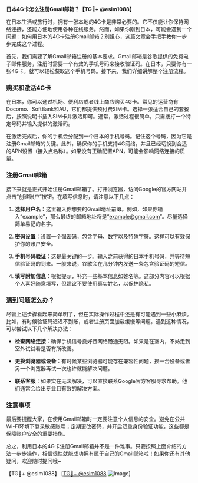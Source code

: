 **日本4G卡怎么注册Gmail邮箱？【TG💪+ @esim1088】**

在日本生活或旅行时，拥有一张本地的4G卡是非常必要的。它不仅能让你保持网络连接，还能方便地使用各种在线服务。然而，如果你刚到日本，可能会遇到一个问题：如何用日本的4G卡注册Gmail邮箱？别担心，这篇文章会手把手教你一步步完成这个过程。

首先，我们需要了解Gmail邮箱注册的基本要求。Gmail邮箱是谷歌提供的免费电子邮件服务，注册时需要一个有效的手机号码来接收验证码。在日本，只要你有一张4G卡，就可以轻松获取这个手机号码。接下来，我们详细讲解整个注册流程。

### **购买和激活4G卡**

在日本，你可以通过机场、便利店或者线上商店购买4G卡。常见的运营商有Docomo、SoftBank和AU，它们都提供预付费SIM卡。选择一张适合自己的套餐后，按照说明书插入SIM卡并激活即可。通常，激活过程很简单，只需拨打一个特定号码并输入提供的激活码。

在激活完成后，你的手机会分配到一个日本的手机号码。记住这个号码，因为它是注册Gmail邮箱的关键。此外，确保你的手机支持4G网络，并且已经切换到合适的APN设置（接入点名称）。如果没有正确配置APN，可能会影响网络连接的质量。

### **注册Gmail邮箱**

接下来就是正式开始注册Gmail邮箱了。打开浏览器，访问Google的官方网站并点击“创建账户”按钮。在填写信息时，请注意以下几点：

1. **选择用户名**：这里输入你想要的Gmail地址前缀。例如，如果你输入“example”，那么最终的邮箱地址将是“example@gmail.com”。尽量选择简单易记的名字。
   
2. **密码设置**：设置一个强密码，包含字母、数字以及特殊字符。这样可以有效保护你的账户安全。

3. **手机号码验证**：这是最关键的一步。输入之前获得的日本手机号码，并等待短信验证码的到来。一般来说，谷歌会在几分钟内发送一条包含验证码的短信。

4. **填写附加信息**：根据提示，补充一些基本信息如姓名等。这部分内容可以根据个人喜好随意填写，但建议不要使用真实姓名，以保护隐私。

### **遇到问题怎么办？**

尽管上述步骤看起来简单明了，但在实际操作过程中还是有可能遇到一些小麻烦。比如，有时候验证码迟迟不到账，或者注册页面加载缓慢等问题。遇到这种情况，可以尝试以下几个解决办法：

- **检查网络连接**：确保手机信号良好且网络畅通无阻。如果是在室内，不妨走到室外试试看是否有所改善。
  
- **更换浏览器或设备**：有时候某些浏览器可能存在兼容性问题，换一台设备或者另一个浏览器再试一次也许就能解决问题。

- **联系客服**：如果实在无法解决，可以直接联系Google官方客服寻求帮助。他们通常会给出专业且有效的解决方案。

### **注意事项**

最后要提醒大家，在使用Gmail邮箱时一定要注意个人信息的安全。避免在公共Wi-Fi环境下登录敏感账号；定期更改密码，并开启双重身份验证功能，这些都是保障账户安全的重要措施。

总之，利用日本的4G卡注册Gmail邮箱并不是一件难事。只要按照上面介绍的方法一步步操作，相信很快就能成功拥有属于自己的Gmail邮箱啦！如果你还有其他疑问，欢迎随时提问哦~

【TG💪+ @esim1088】 [[TG💪+ @esim1088](https://t.me/s/esim1088) ![Image](https://i.postimg.cc/4NQfJmqS/Snipaste-2025-05-13-00-14-12.png)]